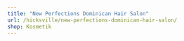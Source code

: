 ```yaml
---
title: "New Perfections Dominican Hair Salon"
url: /hicksville/new-perfections-dominican-hair-salon/
shop: Kosmetik
---
```

